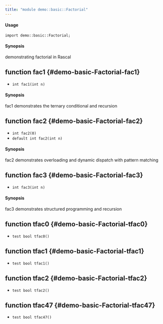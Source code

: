 ```yaml
---
title: "module demo::basic::Factorial"
---
```


#### Usage

`import demo::basic::Factorial;`

#### Synopsis

demonstrating factorial in Rascal

## function fac1 {#demo-basic-Factorial-fac1}

* ``int fac1(int n)``

#### Synopsis

fac1 demonstrates the ternary conditional and recursion

## function fac2 {#demo-basic-Factorial-fac2}

* ``int fac2(0)``
* ``default int fac2(int n)``

#### Synopsis

fac2 demonstrates overloading and dynamic dispatch with pattern matching

## function fac3 {#demo-basic-Factorial-fac3}

* ``int fac3(int n)``

#### Synopsis

fac3 demonstrates structured programming and recursion

## function tfac0 {#demo-basic-Factorial-tfac0}

* ``test bool tfac0()``

## function tfac1 {#demo-basic-Factorial-tfac1}

* ``test bool tfac1()``

## function tfac2 {#demo-basic-Factorial-tfac2}

* ``test bool tfac2()``

## function tfac47 {#demo-basic-Factorial-tfac47}

* ``test bool tfac47()``


